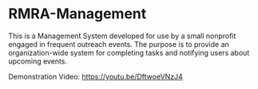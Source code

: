 # RMRA-Management
This is a Management System developed for use by a small nonprofit engaged in frequent outreach events. The purpose is to provide an organization-wide system for completing
tasks and notifying users about upcoming events.

Demonstration Video:
https://youtu.be/DftwoeVNzJ4
